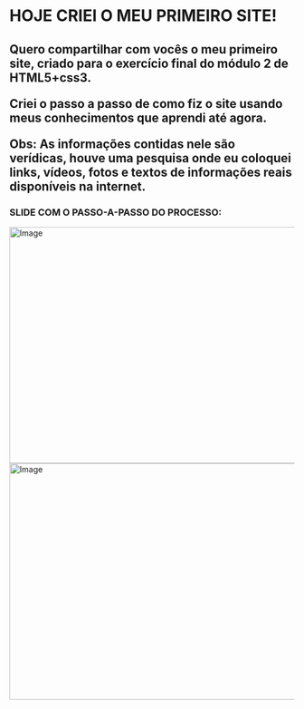<style>
h1 {  font weigth: bolder;
   }
</style>
<H1>
  <p>HOJE CRIEI O MEU PRIMEIRO SITE!</p>
</H1>
<h2>
  <p>Quero compartilhar com vocês o meu primeiro site, criado para o exercício final do módulo 2 de HTML5+css3.</p>
<p>Criei o passo a passo de como fiz o site usando meus conhecimentos que aprendi até agora.</p>
<p>Obs: As informações contidas nele são verídicas, houve uma pesquisa onde eu coloquei links, vídeos, fotos e textos de informações reais disponíveis na internet.</p>
</h2>
<h3>SLIDE COM O PASSO-A-PASSO DO PROCESSO:</h3>
<picture>
<img width="751" height="417" alt="Image" src="https://github.com/user-attachments/assets/dd608a47-e49f-4d90-a3ee-c9eda06ba3e3" />
<img width="751" height="417" alt="Image" src="https://github.com/user-attachments/assets/79206f28-71c1-401e-bc01-6310a218eba5" />
</picture>
